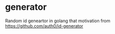 # generator

Random id geneartor in golang that motivation from https://github.com/auth0/id-generator
